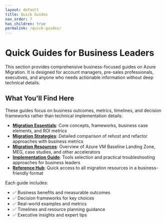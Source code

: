 ```yaml
---
layout: default
title: Quick Guides
nav_order: 7
has_children: true
permalink: /quick-guides/
---
```


# Quick Guides for Business Leaders

This section provides comprehensive business-focused guides on Azure Migration. It is designed for account managers, pre-sales professionals, executives, and anyone who needs actionable information without deep technical details.

## What You'll Find Here

These guides focus on business outcomes, metrics, timelines, and decision frameworks rather than technical implementation details:

- **[Migration Essentials](migration-essentials.md)**: Core concepts, frameworks, business case elements, and ROI metrics
- **[Migration Strategies](migration-strategies.md)**: Detailed comparison of rehost and refactor approaches with business metrics
- **[Migration Resources](migration-resources.md)**: Overview of Azure VM Baseline Landing Zone, MEG, case studies, and other accelerators
- **[Implementation Guide](implementation-guide.md)**: Tools selection and practical troubleshooting approaches for business leaders
- **[Reference Hub](reference-hub.md)**: Quick access to all migration resources in a business-friendly format

Each guide includes:
- ✅ Business benefits and measurable outcomes
- ✅ Decision frameworks for key choices
- ✅ Real-world examples and metrics
- ✅ Timelines and resource planning guidance
- ✅ Executive insights and expert tips
